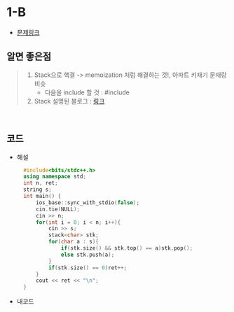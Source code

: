 # 1-B

- [문제링크](https://www.acmicpc.net/problem/3986)

## 알면 좋은점

> 1. Stack으로 핵결 -> memoization 처럼 해결하는 것!, 아파트 키재기 문재랑 비슷
>    - 다음을 include 할 것 : #include <stack>
> 2. Stack 설명된 블로그 : [링크](https://twpower.github.io/75-how-to-use-stack-in-cpp)

<br>

## 코드

- 해설

  ```c++
    #include<bits/stdc++.h>
    using namespace std;
    int n, ret;
    string s;
    int main() {
        ios_base::sync_with_stdio(false);
        cin.tie(NULL);
        cin >> n;
        for(int i = 0; i < n; i++){
            cin >> s;
            stack<char> stk;
            for(char a : s){
                if(stk.size() && stk.top() == a)stk.pop();
                else stk.push(a);
            }
            if(stk.size() == 0)ret++;
        }
        cout << ret << "\n";
    }
  ```

- 내코드

  ```c++

  ```
